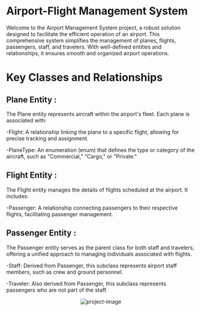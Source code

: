 <h1>Airport-Flight Management System</h1>

<p id="description">Welcome to the Airport Management System project, a robust solution designed to facilitate the efficient operation of an airport. This comprehensive system simplifies the management of planes, flights, passengers, staff, and travelers. With well-defined entities and relationships, it ensures smooth and organized airport operations. </p>

<h1>Key Classes and Relationships</h1>

<h2>Plane Entity :</h2>

<p id="description">The Plane entity represents aircraft within the airport's fleet. Each plane is associated with:

 -Flight: A relationship linking the plane to a specific flight, allowing for precise tracking and assignment.

 -PlaneType: An enumeration (enum) that defines the type or category of the aircraft, such as "Commercial," "Cargo," or "Private."</p>

 <h2>Flight Entity :</h2>
 
<p id="description">The Flight entity manages the details of flights scheduled at the airport. It includes:

 -Passenger: A relationship connecting passengers to their respective flights, facilitating passenger management.</p>

  <h2>Passenger Entity :</h2>
  <p id="description">The Passenger entity serves as the parent class for both staff and travelers, offering a unified approach to managing individuals associated with flights.

 -Staff: Derived from Passenger, this subclass represents airport staff members, such as crew and ground personnel.

 -Traveler: Also derived from Passenger, this subclass represents passengers who are not part of the staff.</p>

 <p align="center"><img src="https://i.postimg.cc/NMsWXfC0/image-2023-09-16-161704034.png" alt="project-image"></p>

